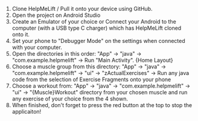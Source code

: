 1) Clone HelpMeLift / Pull it onto your device using GitHub.
2) Open the project on Android Studio
3) Create an Emulator of your choice or Connect your Android to the computer (with a USB type C charger) which has HelpMeLift cloned onto it.
4) Set your phone to "Debugger Mode" on the settings when connected with your computer.
5) Open the directories in this order: "App" -> "java" -> "com.example.helpmelift" -> Run "Main Activity". {Home Layout}
6) Choose a muscle group from this directory: "App" -> "java" -> "com.example.helpmelift" -> "ui" -> "zActualExercises" -> Run any java code from the selection of Exercise Fragments onto your phone
7) Choose a workout from: "App" -> "java" -> "com.example.helpmelift" -> "ui" -> "{Muscle}Workout" directory from your chosen muscle and run any exercise of your choice from the 4 shown.
8) When finished, don't forget to press the red button at the top to stop the applicaiton!
